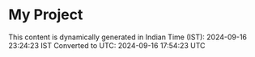 # My Project

This content is dynamically generated in Indian Time (IST): 2024-09-16 23:24:23 IST
Converted to UTC: 2024-09-16 17:54:23 UTC
